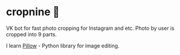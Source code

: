 # cropnine 📸
VK bot for fast photo cropping for Instagram and etc. 
Photo by user is cropped into 9 parts.  

I learn [Pillow](https://github.com/python-pillow/Pillow) - Python library for image editing. 